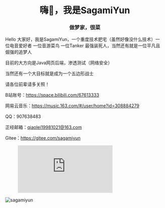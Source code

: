 <h1 align="center">嗨👋，我是SagamiYun</h1>
<h3 align="center">做梦家，很菜</h3>

Hello 大家好，我是SagamiYun，一个重度技术肥宅（虽然好像没什么技术）一位电音爱好者  一位音游菜鸟 一位Tanker  最强装死人，当然还有就是一位平凡且倔强的追梦人

目前的大方向是Java网页后端，渗透测试（网络安全）

当然还有一个大目标就是成为一个五边形战士

请各位前辈请多关照！

B站账号：https://space.bilibili.com/67613333

网易云音乐：https://music.163.com/#/user/home?id=308884279

QQ：907638483

正经邮箱：qiaolei19981021@163.com

Gitee：https://gitee.com/sagamiyun

<figure><embed src="https://wakatime.com/share/@2fc8db20-a529-43e4-a439-8bce5a1f91d1/85e996ce-fb78-49be-ae72-33eb9ccc0e5c.svg"></embed></figure>
<img align="center" src="https://github-readme-stats.vercel.app/api?username=sagamiyun&show_icons=true&locale=en" alt="sagamiyun" />
